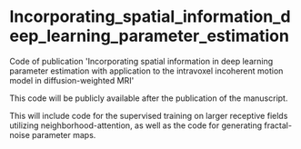 # Incorporating_spatial_information_deep_learning_parameter_estimation
Code of publication 'Incorporating spatial information in deep learning parameter estimation with application to the intravoxel incoherent motion model in diffusion-weighted MRI'

This code will be publicly available after the publication of the  manuscript. 

This will include code for the supervised training on larger receptive fields utilizing neighborhood-attention, as well as the code for generating fractal-noise parameter maps.
